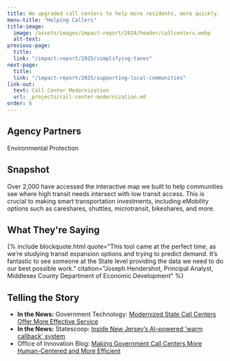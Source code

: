 ```yaml
---
title: We upgraded call centers to help more residents, more quickly.
menu-title: "Helping Callers"
title-image:
  image: /assets/images/impact-report/2024/header/callcenters.webp
  alt-text:
previous-page:
  title:
  link: "/impact-report/2025/simplifying-taxes"
next-page:
  title:
  link: "/impact-report/2025/supporting-local-communities"
link-out:
  text: Call Center Modernization
  url: _projects/call-center-modernization.md
order: 6
---
```


## Agency Partners
Environmental Protection

## Snapshot

Over 2,000 have accessed the interactive map we built to help communities see where high transit needs intersect with low transit access. This is crucial to making smart transportation investments, including eMobility options such as careshares, shuttles, microtransit, bikeshares, and more.

## What They're Saying

{% include blockquote.html quote="This tool came at the perfect time, as we’re studying transit expansion options and trying to predict demand. It’s fantastic to see someone at the State level providing the data we need to do our best possible work." citation="Joseph Hendershot, Principal Analyst, Middlesex County Department of Economic Development" %}

## Telling the Story

- **In the News:** Government Technology: [Modernized State Call Centers Offer More Effective Service](https://www.govtech.com/gov-experience/modernized-state-call-centers-offer-more-effective-service)
- **In the News:** Statescoop: [Inside New Jersey’s AI-powered 'warm callback' system](https://statescoop.com/radio/inside-new-jerseys-ai-powered-warm-callback-system/)
- Office of Innovation Blog: [Making Government Call Centers More Human-Centered and More Efficient](https://innovation.nj.gov/blog/2025-06-05-callcentermodernization/)
